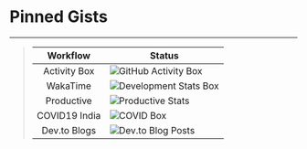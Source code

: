 # Pinned Gists
---
>
> | Workflow | Status |
> | :---: | --- |
> | Activity Box | ![GitHub Activity Box](https://github.com/varunsridharan/gist-box-pinned/workflows/GitHub%20Activity%20Box/badge.svg) |
> | WakaTime | ![Development Stats Box](https://github.com/varunsridharan/gist-box-pinned/workflows/Development%20Stats%20Box/badge.svg)
> | Productive | ![Productive Stats](https://github.com/varunsridharan/gist-box-pinned/workflows/Productive%20Stats/badge.svg) |
> | COVID19 India | ![COVID Box](https://github.com/varunsridharan/gist-box-pinned/workflows/COVID%20Box/badge.svg?branch=main) |
> | Dev.to Blogs | ![Dev.to Blog Posts](https://github.com/varunsridharan/gist-box-pinned/workflows/Dev.to%20Blog%20Posts/badge.svg) |
